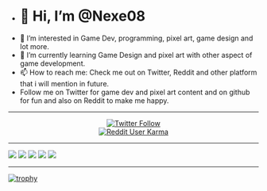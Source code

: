 - <H1>👋 Hi, I’m @Nexe08 </H1>
- 👀 I’m interested in Game Dev, programming, pixel art, game design and lot more.
- 🌱 I’m currently learning Game Design and pixel art with other aspect of game development.
- 📫 How to reach me: Check me out on Twitter, Reddit and other platform that i will mention in future.
- Follow me on Twitter for game dev and pixel art content and on github for fun and also on Reddit to make me happy.

***

<p align="center">
  <a href="https://twitter.com/nexe0044">
   <img alt="Twitter Follow" src="https://img.shields.io/twitter/follow/nexe0044?label=Twitter%20Follower&logo=twitter&logoColor=blue">
   <br>
    <img alt="Reddit User Karma" src="https://img.shields.io/reddit/user-karma/link/nexero14?color=Black&label=reddit%20Karma&logo=Reddit&logoColor=Red">
  </a>  
</p>

***

![](http://github-profile-summary-cards.vercel.app/api/cards/profile-details?username=Nexe08&theme=github)
![](http://github-profile-summary-cards.vercel.app/api/cards/repos-per-language?username=Nexe08&theme=github)
![](http://github-profile-summary-cards.vercel.app/api/cards/most-commit-language?username=Nexe08&theme=github)
![](http://github-profile-summary-cards.vercel.app/api/cards/stats?username=Nexe08&theme=github)
![](http://github-profile-summary-cards.vercel.app/api/cards/productive-time?username=Nexe08&theme=github&utcOffset=8)

***

[![trophy](https://github-profile-trophy.vercel.app/?username=Nexe08&theme=gruvbox)](https://github.com/Nexe08/github-profile-trophy)


<!--
***

![Taehyun's GitHub Contributor stats](https://github-contributor-stats.vercel.app/api?username=Nexe08)

<p align="center"> <img src="https://komarev.com/ghpvc/?username=Nexe08" alt="enisn" height="1" /> </p>
  <p align="center">
    <img src="https://github-readme-stats.vercel.app/api/top-langs/?username=Nexe08&layout=compact&theme=tokyonight&count_private=true" alt="enisn" height="160" />
    <img src="https://github-readme-stats.vercel.app/api?username=Nexe08&show_icons=true&theme=tokyonight&count_private=true" alt="enisn" height="160" />
  </p>
  <a href="https://www.instagram.com/binery_games/">
      <img alt="BineryGames" src="https://www.google.com/url?sa=i&url=https%3A%2F%2Fwww.indiatoday.in%2Finformation%2Fstory%2Fhow-to-change-instagram-icon-on-your-mobile-device-1861956-2021-10-07&psig=AOvVaw08DJiAiE5mUWbHXpyhoEqM&ust=1664614996806000&source=images&cd=vfe&ved=0CAsQjRxqFwoTCPjNyKCUvPoCFQAAAAAdAAAAABAE">
    </a>
<p align="center">

<p align="center">
  <img src="https://streak-stats.demolab.com?  user=Nexe08&theme=dark&border_radius=40&background=FFFFFF00&sideLabels=7F7F7FBE&dates=7F7F7FBE&sideNums=7F7F7F&currStreakNum=7F7F7F" />
</p>

<p align="center">
  <a href="https://twitter.com/nexe0044">
   <img alt="Twitter Follow" src="https://img.shields.io/twitter/follow/nexe0044?label=Twitter%20Follower&logo=twitter&logoColor=blue">
   <br>
    <img alt="Reddit User Karma" src="https://img.shields.io/reddit/user-karma/link/nexero14?color=Black&label=reddit%20Karma&logo=Reddit&logoColor=Red">
  </a>  
</p>

![Anurag's GitHub stats](https://github-readme-stats.vercel.app/api?username=Nexe08&show_icons=true&theme=chartreuse-dark&icon_color="#ff0000")
[![Top Langs](https://github-readme-stats.vercel.app/api/top-langs/?username=Nexe08&layout=compact&theme=chartreuse-dark)](https://github.com/anuraghazra/github-readme-stats)
-->

